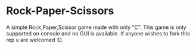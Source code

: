 # Rock-Paper-Scissors
A simple Rock,Paper,Scissor game made with only "C".
This game is only supported on console and no GUI is available.
If anyone wishes to fork this rep u are welcomed :D.
